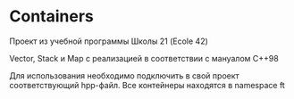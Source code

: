 # Containers
Проект из учебной программы Школы 21 (Ecole 42)

Vector, Stack и Map с реализацией в соответствии с мануалом C++98

Для использования необходимо подключить в свой проект соответствующий hpp-файл. Все контейнеры находятся в namespace ft
